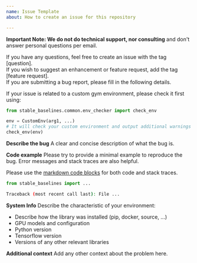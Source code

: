 ```yaml
---
name: Issue Template
about: How to create an issue for this repository

---
```


**Important Note: We do not do technical support, nor consulting** and don't answer personal questions per email.

If you have any questions, feel free to create an issue with the tag [question].  
If you wish to suggest an enhancement or feature request, add the tag [feature request].  
If you are submitting a bug report, please fill in the following details.

If your issue is related to a custom gym environment, please check it first using:

```python
from stable_baselines.common.env_checker import check_env

env = CustomEnv(arg1, ...)
# It will check your custom environment and output additional warnings if needed
check_env(env)
```

**Describe the bug**
A clear and concise description of what the bug is.

**Code example**
Please try to provide a minimal example to reproduce the bug. Error messages and stack traces are also helpful.

Please use the [markdown code blocks](https://help.github.com/en/articles/creating-and-highlighting-code-blocks)
for both code and stack traces.

```python
from stable_baselines import ...

```

```bash
Traceback (most recent call last): File ...

```

**System Info**
Describe the characteristic of your environment:
 * Describe how the library was installed (pip, docker, source, ...)
 * GPU models and configuration
 * Python version
 * Tensorflow version
 * Versions of any other relevant libraries

**Additional context**
Add any other context about the problem here.
